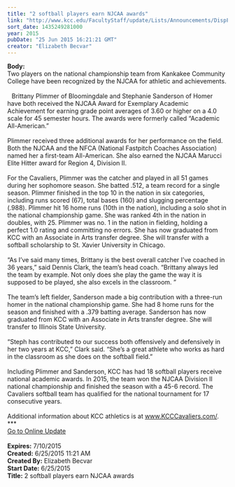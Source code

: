 ```yaml
---
title: "2 softball players earn NJCAA awards"
link: "http://www.kcc.edu/FacultyStaff/update/Lists/Announcements/DispForm.aspx?ID=1959"
sort_date: 1435249281000
year: 2015
pubDate: "25 Jun 2015 16:21:21 GMT"
creator: "Elizabeth Becvar"
---
```


<div><b>Body:</b> <div class="ExternalClassC1B2B51807094BC18F76A98F23133DE3"><div>Two players on the national championship team from Kankakee Community College have been recognized by the NJCAA for athletic and achievements.<br /><br /><img src="/FacultyStaff/update/PublishingImages/Plimmer_update.jpg" alt="" style="vertical-align:auto;float:left;margin:5px" />Brittany Plimmer of Bloomingdale and Stephanie Sanderson of Homer have both received the NJCAA Award for Exemplary Academic Achievement for earning grade point averages of 3.60 or higher on a 4.0 scale for 45 semester hours. The awards were formerly called “Academic All-American.”<br /><br />Plimmer received three additional awards for her performance on the field. Both the NJCAA and the NFCA (National Fastpitch Coaches Association) named her a first-team All-American. She also earned the NJCAA Marucci Elite Hitter award for Region 4, Division II. <br /><br />For the Cavaliers, Plimmer was the catcher and played in all 51 games during her sophomore season. She batted .512, a team record for a single season. Plimmer finished in the top 10 in the nation in six categories, including runs scored (67), total bases (160) and slugging percentage (.988). Plimmer hit 16 home runs (10th in the nation), including a solo shot in the national championship game. She was ranked 4th in the nation in doubles, with 25. Plimmer was no. 1 in the nation in fielding, holding a perfect 1.0 rating and committing no errors. She has now graduated from KCC with an Associate in Arts transfer degree. She will transfer with a softball scholarship to St. Xavier University in Chicago. <br /><br />“As I’ve said many times, Brittany is the best overall catcher I’ve coached in 36 years,” said Dennis Clark, the team’s head coach. “Brittany always led the team by example. Not only does she play the game the way it is supposed to be played, she also excels in the classroom. ” </div>
<div><br /><img src="/FacultyStaff/update/PublishingImages/10%20Sanderson_update.jpg" alt="" style="vertical-align:auto;float:right;margin:5px" />The team’s left fielder, Sanderson made a big contribution with a three-run homer in the national championship game. She had 8 home runs for the season and finished with a .379 batting average. Sanderson has now graduated from KCC with an Associate in Arts transfer degree. She will transfer to Illinois State University. <br /><br />“Steph has contributed to our success both offensively and defensively in her two years at KCC,” Clark said. “She’s a great athlete who works as hard in the classroom as she does on the softball field.”<br /><br />Including Plimmer and Sanderson, KCC has had 18 softball players receive national academic awards. In 2015, the team won the NJCAA Division II national championship and finished the season with a 45-6 record. The Cavaliers softball team has qualified for the national tournament for 17 consecutive years.<br /><br />Additional information about KCC athletics is at <a href="http://www.kcccavaliers.com/">www.KCCCavaliers.com/</a>.</div>
<div>***</div>
<div><a href="/FacultyStaff/update/Pages/dailyupdate.aspx">Go to Online Update</a><br />​</div></div></div>
<div><b>Expires:</b> 7/10/2015</div>
<div><b>Created:</b> 6/25/2015 11:21 AM</div>
<div><b>Created By:</b> Elizabeth Becvar</div>
<div><b>Start Date:</b> 6/25/2015</div>
<div><b>Title:</b> 2 softball players earn NJCAA awards</div>
